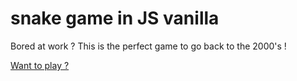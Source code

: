 # snake game in JS vanilla
Bored at work ? This is the perfect game to go back to the 2000's !

[Want to play ?](https://adelevrc.github.io/JSVanilla-snake-game/)
